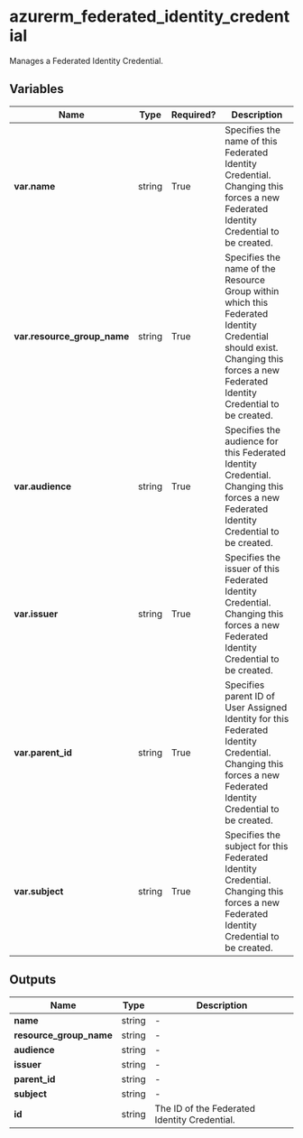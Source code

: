 # azurerm_federated_identity_credential

Manages a Federated Identity Credential.

## Variables

| Name | Type | Required? |  Description |
| ---- | ---- | --------- |  ----------- |
| **var.name** | string | True | Specifies the name of this Federated Identity Credential. Changing this forces a new Federated Identity Credential to be created. | 
| **var.resource_group_name** | string | True | Specifies the name of the Resource Group within which this Federated Identity Credential should exist. Changing this forces a new Federated Identity Credential to be created. | 
| **var.audience** | string | True | Specifies the audience for this Federated Identity Credential. Changing this forces a new Federated Identity Credential to be created. | 
| **var.issuer** | string | True | Specifies the issuer of this Federated Identity Credential. Changing this forces a new Federated Identity Credential to be created. | 
| **var.parent_id** | string | True | Specifies parent ID of User Assigned Identity for this Federated Identity Credential. Changing this forces a new Federated Identity Credential to be created. | 
| **var.subject** | string | True | Specifies the subject for this Federated Identity Credential. Changing this forces a new Federated Identity Credential to be created. | 



## Outputs

| Name | Type | Description |
| ---- | ---- | --------- | 
| **name** | string  | - | 
| **resource_group_name** | string  | - | 
| **audience** | string  | - | 
| **issuer** | string  | - | 
| **parent_id** | string  | - | 
| **subject** | string  | - | 
| **id** | string  | The ID of the Federated Identity Credential. | 
